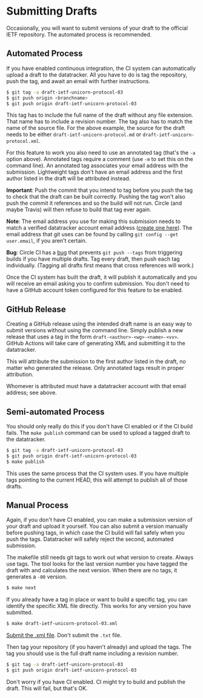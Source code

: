# Submitting Drafts

Occasionally, you will want to submit versions of your draft to the official
IETF repository.  The automated process is recommended.


## Automated Process

If you have enabled continuous integration, the CI system can automatically
upload a draft to the datatracker.  All you have to do is tag the repository,
push the tag, and await an email with further instructions.

```sh
$ git tag -a draft-ietf-unicorn-protocol-03
$ git push origin <branchname>
$ git push origin draft-ietf-unicorn-protocol-03
```

This tag has to include the full name of the draft without any file extension.
That name has to include a revision number.  The tag also has to match the name
of the source file.  For the above example, the source for the draft needs to
be either `draft-ietf-unicorn-protocol.md` or
`draft-ietf-unicorn-protocol.xml`.

For this feature to work you also need to use an annotated tag (that's the `-a`
option above).  Annotated tags require a comment (use `-m` to set this on the
command line).  An annotated tag associates your email address with the
submission.  Lightweight tags don't have an email address and the first author
listed in the draft will be attributed instead.

**Important**: Push the commit that you intend to tag before you push the tag
to check that the draft can be built correctly.  Pushing the tag won't also
push the commit it references and so the build will not run. Circle (and maybe
Travis) will then refuse to build that tag ever again.

**Note**: The email address you use for making this submission needs to match a
verified datatracker account email address ([create one
here](https://datatracker.ietf.org/accounts/create/)).  The email address that
git uses can be found by calling `git config --get user.email`, if you aren't
certain.

**Bug**: Circle CI has a [bug](https://support.circleci.com/hc/en-us/articles/115013854347-Jobs-builds-not-triggered-when-pushing-tag)
that prevents `git push --tags` from triggering builds if you have multiple drafts.
Tag every draft, then push each tag individually.  (Tagging all drafts first means
that cross references will work.)

Once the CI system has built the draft, it will publish it automatically and you
will receive an email asking you to confirm submission.  You don't need to have
a GitHub account token configured for this feature to be enabled.


## GitHub Release

Creating a GitHub release using the intended draft name is an easy way to submit
versions without using the command line.  Simply publish a new release that uses
a tag in the form `draft-<author>-<wg>-<name>-<vv>`.  GitHub Actions will take
care of generating XML and submitting it to the datatracker.

This will attribute the submission to the first author listed in the draft, no
matter who generated the release.  Only annotated tags result in proper
attribution.

Whomever is attributed must have a datatracker account with that email address;
see above.


## Semi-automated Process

You should only really do this if you don't have CI enabled or if the CI build
fails.  The `make publish` command can be used to upload a tagged draft to the
datatracker.

```sh
$ git tag -a draft-ietf-unicorn-protocol-03
$ git push origin draft-ietf-unicorn-protocol-03
$ make publish
```

This uses the same process that the CI system uses.  If you have multiple tags
pointing to the current HEAD, this will attempt to publish all of those drafts.


## Manual Process

Again, if you don't have CI enabled, you can make a submission version of your
draft and upload it yourself.  You can also submit a version manually before
pushing tags, in which case the CI build will fail safely when you push the
tags.  Datatracker will safely reject the second, automated submission.

The makefile still needs git tags to work out what version to create.  Always
use tags.  The tool looks for the last version number you have tagged the draft
with and calculates the next version.  When there are no tags, it generates a
`-00` version.

```sh
$ make next
```

If you already have a tag in place or want to build a specific tag, you can
identify the specific XML file directly.  This works for any version you have
submitted.

```sh
$ make draft-ietf-unicorn-protocol-03.xml
```

[Submit the .xml file](https://datatracker.ietf.org/submit/).  Don't submit the
`.txt` file.

Then tag your repository (if you haven't already) and upload the tags.  The tag
you should use is the full draft name including a revision number.

```sh
$ git tag -a draft-ietf-unicorn-protocol-03
$ git push origin draft-ietf-unicorn-protocol-03
```

Don't worry if you have CI enabled.  CI might try to build and publish the
draft.  This will fail, but that's OK.
